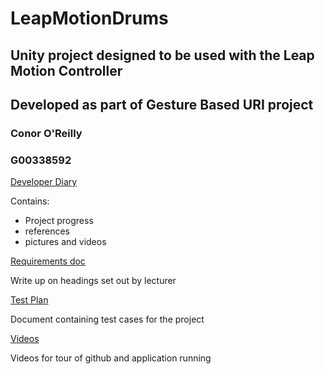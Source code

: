 # LeapMotionDrums
## Unity project designed to be used with the Leap Motion Controller
## Developed as part of Gesture Based URI project

### Conor O'Reilly
### G00338592


[Developer Diary](https://github.com/kodama96/LeapMotionDrums/wiki/Developer-Diary)

Contains:
* Project progress
* references
* pictures and videos

[Requirements doc](https://github.com/kodama96/LeapMotionDrums/wiki/Requirements-Doc)

Write up on headings set out by lecturer

[Test Plan](https://github.com/kodama96/LeapMotionDrums/wiki/Test-Plan)

Document containing test cases for the project

[Videos](https://github.com/kodama96/LeapMotionDrums/wiki/Videos)

Videos for tour of github and application running
